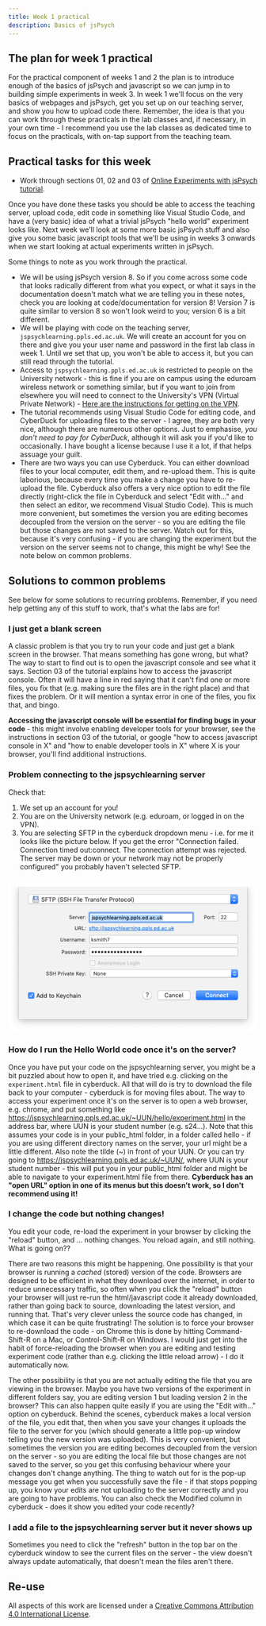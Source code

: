 ```yaml
---
title: Week 1 practical
description: Basics of jsPsych
---
```


## The plan for week 1 practical

For the practical component of weeks 1 and 2 the plan is to introduce enough of the basics of jsPsych and javascript so we can jump in to building simple experiments in week 3. In week 1 we'll focus on the very basics of webpages and jsPsych, get you set up on our teaching server, and show you how to upload code there. Remember, the idea is that you can work through these practicals in the lab classes and, if necessary, in your own time - I recommend you use the lab classes as dedicated time to focus on the practicals, with on-tap support from the teaching team. 


## Practical tasks for this week

- Work through sections 01, 02 and 03 of [Online Experiments with jsPsych tutorial](https://softdev.ppls.ed.ac.uk/online_experiments/index.html).

Once you have done these tasks you should be able to access the teaching server, upload code, edit code in something like Visual Studio Code, and have a (very basic) idea of what a trivial jsPsych "hello world" experiment looks like. Next week we'll look at some more basic jsPsych stuff and also give you some basic javascript tools that we'll be using in weeks 3 onwards when we start looking at actual experiments written in jsPsych.

Some things to note as you work through the practical.

- We will be using jsPsych version 8. So if you come across some code that looks radically different from what you expect, or what it says in the documentation doesn't match what we are telling you in these notes, check you are looking at code/documentation for version 8! Version 7 is quite similar to version 8 so won't look weird to you; version 6 is a bit different.
- We will be playing with code on the teaching server, `jspsychlearning.ppls.ed.ac.uk`. We will create an account for you on there and give you your user name and password in the first lab class in week 1. Until we set that up, you won't be able to access it, but you can still read through the tutorial.
- Access to `jspsychlearning.ppls.ed.ac.uk` is restricted to people on the University network - this is fine if you are on campus using the eduroam wireless network or something similar, but if you want to join from elsewhere you will need to connect to the University's VPN (Virtual Private Network) - [Here are the instructions for getting on the VPN](https://www.ed.ac.uk/information-services/computing/desktop-personal/vpn/vpn-service-introduction).  
- The tutorial recommends using Visual Studio Code for editing code, and CyberDuck for uploading files to the server - I agree, they are both very nice, although there are numerous other options. Just to emphasise, *you don't need to pay for CyberDuck*, although it will ask you if you'd like to occasionally. I have bought a license because I use it a lot, if that helps assuage your guilt.
- There are two ways you can use Cyberduck. You can either download files to your local computer, edit them, and re-upload them. This is quite laborious, because every time you make a change you have to re-upload the file. Cyberduck also offers a very nice option to edit the file directly (right-click the file in Cyberduck and select "Edit with..." and then select an editor, we recommend Visual Studio Code). This is much more convenient, but sometimes the version you are editing becomes decoupled from the version on the server - so you are editing the file but those changes are not saved to the server. Watch out for this, because it's very confusing - if you are changing the experiment but the version on the server seems not to change, this might be why! See the note below on common problems.

## Solutions to common problems

See below for some solutions to recurring problems. Remember, if you need help getting any of this stuff to work, that's what the labs are for!

### I just get a blank screen

A classic problem is that you try to run your code and just get a blank screen in the browser. That means something has gone wrong, but what? The way to start to find out is to open the javascript console and see what it says. Section 03 of the tutorial explains how to access the javascript console. Often it will have a line in red saying that it can't find one or more files, you fix that (e.g. making sure the files are in the right place) and that fixes the problem. Or it will mention a syntax error in one of the files, you fix that, and bingo.

**Accessing the javascript console will be essential for finding bugs in your code** - this might involve enabling developer tools for your browser, see the instructions in section 03 of the tutorial, or google "how to access javascript console in X" and "how to enable developer tools in X" where X is your browser, you'll find additional instructions.

### Problem connecting to the jspsychlearning server

Check that:
1. We set up an account for you!
2. You are on the University network (e.g. eduroam, or logged in on the VPN).
3. You are selecting SFTP in the cyberduck dropdown menu - i.e. for me it looks like the picture below. If you get the error "Connection failed. Connection timed out:connect. The connection attempt was rejected. The server may be down or your network may not be properly configured" you probably haven't selected SFTP.

![cuberduck window](images/cyberduck.png)

### How do I run the Hello World code once it's on the server?

Once you have put your code on the jspsychlearning server, you might be a bit puzzled about how to open it, and have tried e.g. clicking on the `experiment.html` file in cyberduck. All that will do is try to download the file back to your computer - cyberduck is for moving files about. The way to access your experiment once it's on the server is to open a web browser, e.g. chrome, and put something like https://jspsychlearning.ppls.ed.ac.uk/~UUN/hello/experiment.html in the address bar, where UUN is your student number (e.g. s24...). Note that this assumes your code is in your public_html folder, in a folder called hello - if you are using different directory names on the server, your url might be a little different. Also note the tilde (~) in front of your UUN. Or you can try going to https://jspsychlearning.ppls.ed.ac.uk/~UUN/, where UUN is your student number - this will put you in your public_html folder and might be able to navigate to your experiment.html file from there. **Cyberduck has an "open URL" option in one of its menus but this doesn't work, so I don't recommend using it!**

### I change the code but nothing changes!

You edit your code, re-load the experiment in your browser by clicking the "reload" button, and ... nothing changes. You reload again, and still nothing. What is going on??

There are two reasons this might be happening. One possibility is that your browser is running a *cached* (stored) version of the code. Browsers are designed to be efficient in what they download over the internet, in order to reduce unnecessary traffic, so often when you click the "reload" button your browser will just re-run the html/javascript code it already downloaded, rather than going back to source, downloading the latest version, and running that. That's very clever unless the source code has changed, in which case it can be quite frustrating! The solution is to force your browser to re-download the code - on Chrome this is done by hitting Command-Shift-R on a Mac, or Control-Shift-R on Windows. I would just get into the habit of force-reloading the browser when you are editing and testing experiment code (rather than e.g. clicking the little reload arrow) - I do it automatically now.

The other possibility is that you are not actually editing the file that you are viewing in the browser. Maybe you have two versions of the experiment in different folders say, you are editing version 1 but loading version 2 in the browser? This can also happen quite easily if you are using the "Edit with..." option on cyberduck. Behind the scenes, cyberduck makes a local version of the file, you edit that, then when you save your changes it uploads the file to the server for you (which should generate a little pop-up window telling you the new version was uploaded). This is very convenient, but sometimes the version you are editing becomes decoupled from the version on the server - so you are editing the local file but those changes are not saved to the server, so you get this confusing behaviour where your changes don't change anything. The thing to watch out for is the pop-up message you get when you successfully save the file - if that stops popping up, you know your edits are not uploading to the server correctly and you are going to have problems. You can also check the Modified column in cyberduck - does it show you edited your code recently?

### I add a file to the jspsychlearning server but it never shows up

Sometimes you need to click the "refresh" button in the top bar on the cyberduck window to see the current files on the server - the view doesn't always update automatically, that doesn't mean the files aren't there.

## Re-use

All aspects of this work are licensed under a [Creative Commons Attribution 4.0 International License](http://creativecommons.org/licenses/by/4.0/).
